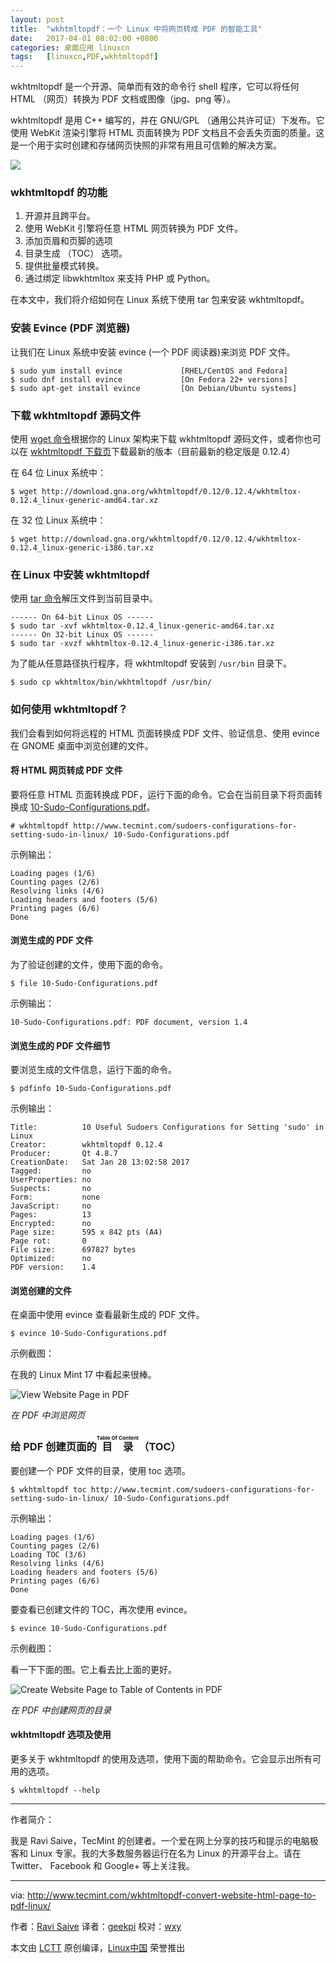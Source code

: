 ```yaml
---
layout: post
title:	"wkhtmltopdf：一个 Linux 中将网页转成 PDF 的智能工具"
date:	2017-04-01 08:02:00 +0800 
categories:	桌面应用 linuxcn 
tags:	[linuxcn,PDF,wkhtmltopdf]
---
```



wkhtmltopdf 是一个开源、简单而有效的命令行 shell 程序，它可以将任何 HTML （网页）转换为 PDF 文档或图像（jpg、png 等）。


wkhtmltopdf 是用 C++ 编写的，并在 GNU/GPL （通用公共许可证）下发布。它使用 WebKit 渲染引擎将 HTML 页面转换为 PDF 文档且不会丢失页面的质量。这是一个用于实时创建和存储网页快照的非常有用且可信赖的解决方案。


![](/Asserts/Images//attachment/album/201703/31/220804a3fssc34bsscbfl2.png)


### wkhtmltopdf 的功能


1. 开源并且跨平台。
2. 使用 WebKit 引擎将任意 HTML 网页转换为 PDF 文件。
3. 添加页眉和页脚的选项
4. 目录生成 （TOC） 选项。
5. 提供批量模式转换。
6. 通过绑定 libwkhtmltox 来支持 PHP 或 Python。


在本文中，我们将介绍如何在 Linux 系统下使用 tar 包来安装 wkhtmltopdf。


### 安装 Evince (PDF 浏览器)


让我们在 Linux 系统中安装 evince (一个 PDF 阅读器)来浏览 PDF 文件。



```
$ sudo yum install evince             [RHEL/CentOS and Fedora]
$ sudo dnf install evince             [On Fedora 22+ versions]
$ sudo apt-get install evince         [On Debian/Ubuntu systems]

```

### 下载 wkhtmltopdf 源码文件


使用 [wget 命令](/tag-wget.html)根据你的 Linux 架构来下载 wkhtmltopdf 源码文件，或者你也可以在 [wkhtmltopdf 下载页](http://wkhtmltopdf.org/downloads.html)下载最新的版本（目前最新的稳定版是 0.12.4）


在 64 位 Linux 系统中：



```
$ wget http://download.gna.org/wkhtmltopdf/0.12/0.12.4/wkhtmltox-0.12.4_linux-generic-amd64.tar.xz

```

在 32 位 Linux 系统中：



```
$ wget http://download.gna.org/wkhtmltopdf/0.12/0.12.4/wkhtmltox-0.12.4_linux-generic-i386.tar.xz

```

### 在 Linux 中安装 wkhtmltopdf


使用 [tar 命令](/tag-tar.html)解压文件到当前目录中。



```
------ On 64-bit Linux OS ------
$ sudo tar -xvf wkhtmltox-0.12.4_linux-generic-amd64.tar.xz 
------ On 32-bit Linux OS ------
$ sudo tar -xvzf wkhtmltox-0.12.4_linux-generic-i386.tar.xz 

```

为了能从任意路径执行程序，将 wkhtmltopdf 安装到 `/usr/bin` 目录下。



```
$ sudo cp wkhtmltox/bin/wkhtmltopdf /usr/bin/

```

### 如何使用 wkhtmltopdf？


我们会看到如何将远程的 HTML 页面转换成 PDF 文件、验证信息、使用 evince 在 GNOME 桌面中浏览创建的文件。


#### 将 HTML 网页转成 PDF 文件


要将任意 HTML 页面转换成 PDF，运行下面的命令。它会在当前目录下将页面转换成 [10-Sudo-Configurations.pdf](http://www.tecmint.com/sudoers-configurations-for-setting-sudo-in-linux/)。



```
# wkhtmltopdf http://www.tecmint.com/sudoers-configurations-for-setting-sudo-in-linux/ 10-Sudo-Configurations.pdf

```

示例输出：



```
Loading pages (1/6)
Counting pages (2/6)
Resolving links (4/6)
Loading headers and footers (5/6)
Printing pages (6/6)
Done

```

#### 浏览生成的 PDF 文件


为了验证创建的文件，使用下面的命令。



```
$ file 10-Sudo-Configurations.pdf

```

示例输出：



```
10-Sudo-Configurations.pdf: PDF document, version 1.4

```

#### 浏览生成的 PDF 文件细节


要浏览生成的文件信息，运行下面的命令。



```
$ pdfinfo 10-Sudo-Configurations.pdf

```

示例输出：



```
Title:          10 Useful Sudoers Configurations for Setting 'sudo' in Linux
Creator:        wkhtmltopdf 0.12.4
Producer:       Qt 4.8.7
CreationDate:   Sat Jan 28 13:02:58 2017
Tagged:         no
UserProperties: no
Suspects:       no
Form:           none
JavaScript:     no
Pages:          13
Encrypted:      no
Page size:      595 x 842 pts (A4)
Page rot:       0
File size:      697827 bytes
Optimized:      no
PDF version:    1.4

```

#### 浏览创建的文件


在桌面中使用 evince 查看最新生成的 PDF 文件。



```
$ evince 10-Sudo-Configurations.pdf

```

示例截图：


在我的 Linux Mint 17 中看起来很棒。


![View Website Page in PDF](/Asserts/Images//attachment/album/201703/31/220810fybro6v2o72bda99.png)


*在 PDF 中浏览网页*


### 给 PDF 创建页面的 <ruby> 目录 <rp>  （ </rp> <rt>  Table Of Content </rt> <rp>  ） </rp></ruby>（TOC）


要创建一个 PDF 文件的目录，使用 toc 选项。



```
$ wkhtmltopdf toc http://www.tecmint.com/sudoers-configurations-for-setting-sudo-in-linux/ 10-Sudo-Configurations.pdf

```

示例输出：



```
Loading pages (1/6)
Counting pages (2/6)
Loading TOC (3/6)
Resolving links (4/6)
Loading headers and footers (5/6)
Printing pages (6/6)
Done

```

要查看已创建文件的 TOC，再次使用 evince。



```
$ evince 10-Sudo-Configurations.pdf

```

示例截图：


看一下下面的图。它上看去比上面的更好。


![Create Website Page to Table of Contents in PDF](/Asserts/Images//attachment/album/201703/31/220811d9e4d2296d416ze3.png)


*在 PDF 中创建网页的目录*


#### wkhtmltopdf 选项及使用


更多关于 wkhtmltopdf 的使用及选项，使用下面的帮助命令。它会显示出所有可用的选项。



```
$ wkhtmltopdf --help

```



---


作者简介：


我是 Ravi Saive，TecMint 的创建者。一个爱在网上分享的技巧和提示的电脑极客和 Linux 专家。我的大多数服务器运行在名为 Linux 的开源平台上。请在 Twitter、 Facebook 和 Google+ 等上关注我。




---


via: <http://www.tecmint.com/wkhtmltopdf-convert-website-html-page-to-pdf-linux/>


作者：[Ravi Saive](http://www.tecmint.com/author/admin/) 译者：[geekpi](https://github.com/geekpi) 校对：[wxy](https://github.com/wxy)


本文由 [LCTT](https://github.com/LCTT/TranslateProject) 原创编译，[Linux中国](https://linux.cn/) 荣誉推出
